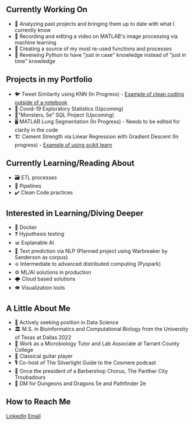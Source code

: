 ## Currently Working On
- 📅 Analyzing past projects and bringing them up to date with what I currently know
- 🎥 Recording and editing a video on MATLAB's image processing via machine learning
- 📂 Creating a source of my most re-used functions and processes
- 🐍 Reveiwing Python to have "just in case" knowledge instead of "just in time" knowledge

## Projects in my Portfolio 
- 🐦 Tweet Similarity using KNN (In Progress) - [Example of clean coding outside of a notebook](https://github.com/alexander-one/portfolio/blob/main/Project%20-Tweet%20KNN/KNN_Tweets.py)
- 🔬 Covid-19 Exploratory Statistics (Upcoming)
- 🐲"Monsters, 5e" SQL Project (Upcoming)
- 🖥️ MATLAB Lung Segmentation (In Progress) - Needs to be edited for clarity in the code
- 🏗️ Cement Strength via Linear Regression with Gradient Descent (In progress) - [Example of using scikit learn](https://github.com/alexander-one/portfolio/blob/main/Project%20-%20Concrete%20Strength%20ML/Concrete%20Strength%20ML%20Techniques.ipynb)

## Currently Learning/Reading About
- 🗃️ ETL processes
- 🔗 Pipelines
- ✔️ Clean Code practices

## Interested in Learning/Diving Deeper
- :whale: Docker
- ❓ Hypothesis testing
- 📊 Explanable AI
- 📖 Text prediction via NLP (Planned project using Warbreaker by Sanderson as corpus)
- ❇️ Intermediate to advanced distributed computing (Pyspark)
- ⚙️ ML/AI solutions in production
- 🌩️ Cloud based solutions
- 👁️ Visualization tools

## A Little About Me
- 🔭 Actively seeking position in Data Science
- 🏛️ M.S. in Bioinformatics and Computational Biology from the University of Texas at Dallas 2022
- 🦠 Work as a Microbiology Tutor and Lab Associate at Tarrant County College
- 🎸 Classical guitar player
- 🎙️ Co-host of The Silverlight Guide to the Cosmere podcast
- 🎵 Once the president of a Barbershop Chorus, The Panther City Troubadours
- 🐉 DM for Dungeons and Dragons 5e and Pathfinder 2e

## How to Reach Me
[LinkedIn](https://www.linkedin.com/in/alexbaumannmsbcib/)
[Email](alexander.david.baumann@gmail.com)
